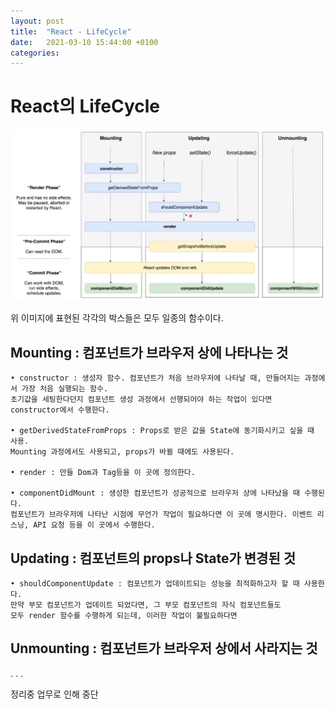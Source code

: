 ```yaml
---
layout: post
title:  "React - LifeCycle"
date:   2021-03-10 15:44:00 +0100
categories:
---
```


# React의 LifeCycle

![LifeCycle](../assets/images/lifeCycle.png)

위 이미지에 표현된 각각의 박스들은 모두 일종의 함수이다.

## Mounting : 컴포넌트가 브라우저 상에 나타나는 것
    • constructor : 생성자 함수. 컴포넌트가 처음 브라우저에 나타날 때, 만들어지는 과정에서 가장 처음 실행되는 함수. 
    초기값을 세팅한다던지 컴포넌트 생성 과정에서 선행되어야 하는 작업이 있다면 constructor에서 수행한다.

    • getDerivedStateFromProps : Props로 받은 값을 State에 동기화시키고 싶을 때 사용. 
    Mounting 과정에서도 사용되고, props가 바뀔 때에도 사용된다.

    • render : 만들 Dom과 Tag등을 이 곳에 정의한다.

    • componentDidMount : 생성한 컴포넌트가 성공적으로 브라우저 상에 나타났을 때 수행된다. 
    컴포넌트가 브라우저에 나타난 시점에 무언가 작업이 필요하다면 이 곳에 명시한다. 이벤트 리스닝, API 요청 등을 이 곳에서 수행한다.

## Updating : 컴포넌트의 props나 State가 변경된 것
    • shouldComponentUpdate : 컴포넌트가 업데이트되는 성능을 최적화하고자 할 때 사용한다. 
    만약 부모 컴포넌트가 업데이트 되었다면, 그 부모 컴포넌트의 자식 컴포넌트들도 
    모두 render 함수를 수행하게 되는데, 이러한 작업이 불필요하다면 


## Unmounting : 컴포넌트가 브라우저 상에서 사라지는 것

.
.
.

정리중 업무로 인해 중단




